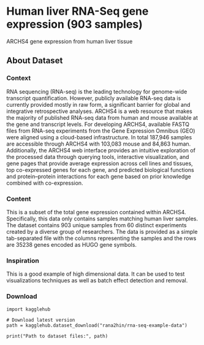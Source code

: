 # Human liver RNA-Seq gene expression (903 samples)

ARCHS4 gene expression from human liver tissue

## About Dataset

### Context
RNA sequencing (RNA-seq) is the leading technology for genome-wide transcript quantification. However, publicly available RNA-seq data is currently provided mostly in raw form, a significant barrier for global and integrative retrospective analyses. ARCHS4 is a web resource that makes the majority of published RNA-seq data from human and mouse available at the gene and transcript levels. For developing ARCHS4, available FASTQ files from RNA-seq experiments from the Gene Expression Omnibus (GEO) were aligned using a cloud-based infrastructure. In total 187,946 samples are accessible through ARCHS4 with 103,083 mouse and 84,863 human. Additionally, the ARCHS4 web interface provides an intuitive exploration of the processed data through querying tools, interactive visualization, and gene pages that provide average expression across cell lines and tissues, top co-expressed genes for each gene, and predicted biological functions and protein–protein interactions for each gene based on prior knowledge combined with co-expression.

### Content
This is a subset of the total gene expression contained within ARCHS4. Specifically, this data only contains samples matching human liver samples. The dataset contains 903 unique samples from 60 distinct experiments created by a diverse group of researchers. The data is provided as a simple tab-separated file with the columns representing the samples and the rows are 35238 genes encoded as HUGO gene symbols.

### Inspiration
This is a good example of high dimensional data. It can be used to test visualizations techniques as well as batch effect detection and removal.

### Download

```
import kagglehub

# Download latest version
path = kagglehub.dataset_download("rana2hin/rna-seq-example-data")

print("Path to dataset files:", path)
```
